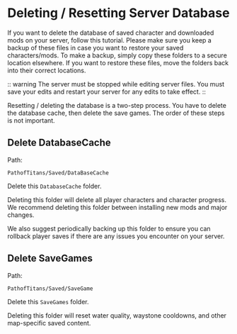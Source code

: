 # Deleting / Resetting Server Database
If you want to delete the database of saved character and downloaded mods on your server, follow this tutorial. Please make sure you keep a backup of these files in case you want to restore your saved characters/mods. To make a backup, simply copy these folders to a secure location elsewhere. If you want to restore these files, move the folders back into their correct locations.

:: warning
The server must be stopped while editing server files. You must save your edits and restart your server for any edits to take effect.
::

Resetting / deleting the database is a two-step process. You have to delete the database cache, then delete the save games. The order of these steps is not important.

## Delete DatabaseCache

Path:

`PathofTitans/Saved/DataBaseCache`

Delete this `DatabaseCache` folder.

Deleting this folder will delete all player characters and character progress. We recommend deleting this folder between installing new mods and major changes.

We also suggest periodically backing up this folder to ensure you can rollback player saves if there are any issues you encounter on your server.

## Delete SaveGames

Path:

`PathofTitans/Saved/SaveGame`

Delete this `SaveGames` folder.

Deleting this folder will reset water quality, waystone cooldowns, and other map-specific saved content.